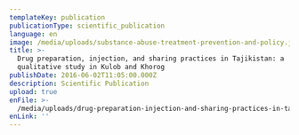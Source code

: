 ```yaml
---
templateKey: publication
publicationType: scientific_publication
language: en
image: /media/uploads/substance-abuse-treatment-prevention-and-policy.jpg
title: >-
  Drug preparation, injection, and sharing practices in Tajikistan: a
  qualitative study in Kulob and Khorog
publishDate: 2016-06-02T11:05:00.000Z
description: Scientific Publication
upload: true
enFile: >-
  /media/uploads/drug-preparation-injection-and-sharing-practices-in-tajikistan.pdf
enLink: ''
---
```


